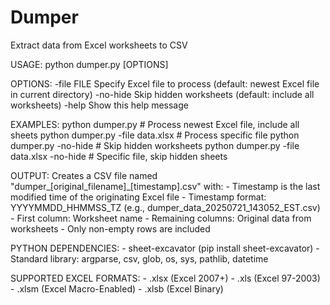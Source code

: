 # Dumper 

Extract data from Excel worksheets to CSV

USAGE:
    python dumper.py [OPTIONS]

OPTIONS:
    -file FILE          Specify Excel file to process (default: newest Excel file in current directory)
    -no-hide           Skip hidden worksheets (default: include all worksheets)
    -help              Show this help message

EXAMPLES:
    python dumper.py                    # Process newest Excel file, include all sheets
    python dumper.py -file data.xlsx    # Process specific file
    python dumper.py -no-hide           # Skip hidden worksheets
    python dumper.py -file data.xlsx -no-hide  # Specific file, skip hidden sheets

OUTPUT:
    Creates a CSV file named "dumper_[original_filename]_[timestamp].csv" with:
    - Timestamp is the last modified time of the originating Excel file
    - Timestamp format: YYYYMMDD_HHMMSS_TZ (e.g., dumper_data_20250721_143052_EST.csv)
    - First column: Worksheet name
    - Remaining columns: Original data from worksheets
    - Only non-empty rows are included

PYTHON DEPENDENCIES:
    - sheet-excavator  (pip install sheet-excavator)
    - Standard library: argparse, csv, glob, os, sys, pathlib, datetime

SUPPORTED EXCEL FORMATS:
    - .xlsx (Excel 2007+)
    - .xls  (Excel 97-2003)
    - .xlsm (Excel Macro-Enabled)
    - .xlsb (Excel Binary)
